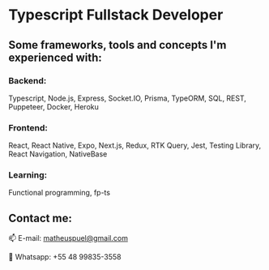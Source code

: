 # Typescript Fullstack Developer

## Some frameworks, tools and concepts I'm experienced with:

### Backend:

Typescript, Node.js, Express, Socket.IO, Prisma, TypeORM, SQL, REST, Puppeteer, Docker, Heroku

### Frontend:

React, React Native, Expo, Next.js, Redux, RTK Query, Jest, Testing Library, React Navigation, NativeBase

### Learning:

Functional programming, fp-ts

## Contact me:

📫 E-mail: matheuspuel@gmail.com

📱 Whatsapp: +55 48 99835-3558
